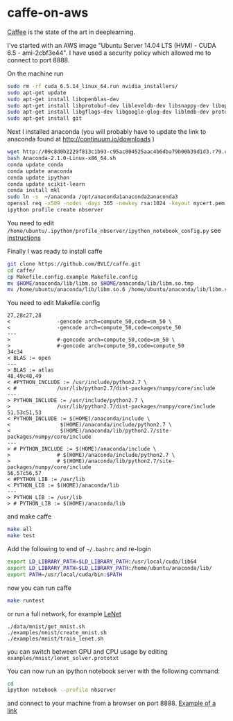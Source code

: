 caffe-on-aws
============
[Caffee](http://caffe.berkeleyvision.org/) is the state of the art in deeplearning.


I've started with an AWS image "Ubuntu Server 14.04 LTS (HVM) - CUDA 6.5 - ami-2cbf3e44".
I have used a security policy which allowed me to connect to port 8888.

On the machine run
```bash
sudo rm -rf cuda_6.5.14_linux_64.run nvidia_installers/
sudo apt-get update
sudo apt-get install libopenblas-dev
sudo apt-get install libprotobuf-dev libleveldb-dev libsnappy-dev libopencv-dev libboost-all-dev libhdf5-serial-dev
sudo apt-get install libgflags-dev libgoogle-glog-dev liblmdb-dev protobuf-compiler
sudo apt-get install git
```

Next I installed anaconda (you will probably have to update the link to anaconda found at http://continuum.io/downloads )
```bash
wget http://09c8d0b2229f813c1b93-c95ac804525aac4b6dba79b00b39d1d3.r79.cf1.rackcdn.com/Anaconda-2.1.0-Linux-x86_64.sh
bash Anaconda-2.1.0-Linux-x86_64.sh
conda update conda
conda update anaconda
conda update ipython
conda update scikit-learn
conda install mkl
sudo ln -s  ~/anaconda /opt/anaconda1anaconda2anaconda3
openssl req -x509 -nodes -days 365 -newkey rsa:1024 -keyout mycert.pem -out mycert.pem
ipython profile create nbserver
```
You need to edit `/home/ubuntu/.ipython/profile_nbserver/ipython_notebook_config.py`
see [instructions](http://ipython.org/ipython-doc/1/interactive/public_server.html.)

Finally I was ready to install caffe
```bash
git clone https://github.com/BVLC/caffe.git
cd caffe/
cp Makefile.config.example Makefile.config
mv $HOME/anaconda/lib/libm.so $HOME/anaconda/lib/libm.so.tmp
mv /home/ubuntu/anaconda/lib/libm.so.6 /home/ubuntu/anaconda/lib/libm.so.6.tmp
```
You need to edit Makefile.config
```
27,28c27,28
<               -gencode arch=compute_50,code=sm_50 \
<               -gencode arch=compute_50,code=compute_50
---
>               #-gencode arch=compute_50,code=sm_50 \
>               #-gencode arch=compute_50,code=compute_50
34c34
< BLAS := open
---
> BLAS := atlas
48,49c48,49
< #PYTHON_INCLUDE := /usr/include/python2.7 \
< #             /usr/lib/python2.7/dist-packages/numpy/core/include
---
> PYTHON_INCLUDE := /usr/include/python2.7 \
>               /usr/lib/python2.7/dist-packages/numpy/core/include
51,53c51,53
< PYTHON_INCLUDE := $(HOME)/anaconda/include \
<                $(HOME)/anaconda/include/python2.7 \
<                $(HOME)/anaconda/lib/python2.7/site-packages/numpy/core/include
---
> # PYTHON_INCLUDE := $(HOME)/anaconda/include \
>               # $(HOME)/anaconda/include/python2.7 \
>               # $(HOME)/anaconda/lib/python2.7/site-packages/numpy/core/include
56,57c56,57
< #PYTHON_LIB := /usr/lib
< PYTHON_LIB := $(HOME)/anaconda/lib
---
> PYTHON_LIB := /usr/lib
> # PYTHON_LIB := $(HOME)/anaconda/lib
```
and make caffe
```bash
make all
make test
```
Add the following to end of `~/.bashrc` and re-login
```bash
export LD_LIBRARY_PATH=$LD_LIBRARY_PATH:/usr/local/cuda/lib64
export LD_LIBRARY_PATH=$LD_LIBRARY_PATH:/home/ubuntu/anaconda/lib/
export PATH=/usr/local/cuda/bin:$PATH
```
now you can run caffe
```bash
make runtest
```
or run a full network, for example [LeNet](http://caffe.berkeleyvision.org/gathered/examples/mnist.html)
```
./data/mnist/get_mnist.sh
./examples/mnist/create_mnist.sh
./examples/mnist/train_lenet.sh
```
you can switch between GPU and CPU usage by editing `examples/mnist/lenet_solver.prototxt`


You can now run an ipython notebook server with the following command:
```bash
cd
ipython notebook --profile nbserver
```
and connect to your machine from a browser on port 8888. [Example of a link](https://ec2-54-197-210-161.compute-1.amazonaws.com:8888/notebooks/caffe/examples/hdf5_classification.ipynb)
```